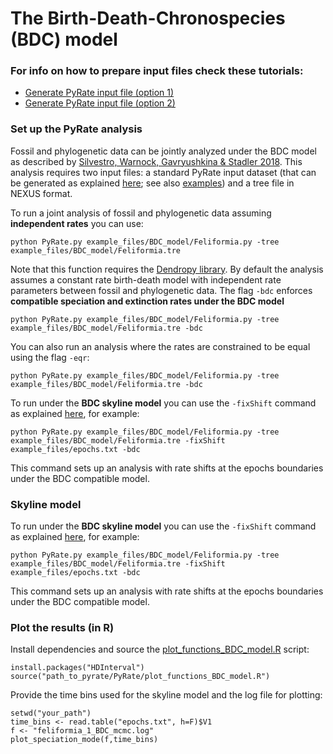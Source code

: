 # The Birth-Death-Chronospecies (BDC) model

### For info on how to prepare input files check these tutorials:
* [Generate PyRate input file (option 1)](https://github.com/dsilvestro/PyRate/blob/master/tutorials/pyrate_tutorial_1.md#generate-pyrate-input-file-option-1)  
* [Generate PyRate input file (option 2)](https://github.com/dsilvestro/PyRate/blob/master/tutorials/pyrate_tutorial_1.md#generate-pyrate-input-file-option-2)  



### Set up the PyRate analysis
Fossil and phylogenetic data can be jointly analyzed under the BDC model as described by [Silvestro, Warnock, Gavryushkina & Stadler 2018](https://www.nature.com/articles/s41467-018-07622-y). This analysis requires two input files: a standard PyRate input dataset (that can be generated as explained [here](https://github.com/dsilvestro/PyRate/blob/master/tutorials/pyrate_tutorial_1.md#generate-pyrate-input-file-option-2); see also [examples](https://github.com/dsilvestro/PyRate/tree/master/example_files/BDC_model)) and a tree file in NEXUS format.

To run a joint analysis of fossil and phylogenetic data assuming **independent rates** you can use:

`python PyRate.py example_files/BDC_model/Feliformia.py -tree example_files/BDC_model/Feliformia.tre`

Note that this function requires the [Dendropy library](https://dendropy.org). 
By default the analysis assumes a constant rate birth-death model with independent rate parameters between fossil and phylogenetic data. 
The flag `-bdc` enforces **compatible speciation and extinction rates under the BDC model**

`python PyRate.py example_files/BDC_model/Feliformia.py -tree example_files/BDC_model/Feliformia.tre -bdc`

You can also run an analysis where the rates are constrained to be equal using the flag `-eqr`:

`python PyRate.py example_files/BDC_model/Feliformia.py -tree example_files/BDC_model/Feliformia.tre -bdc`


To run under the **BDC skyline model** you can use the `-fixShift` command as explained [here](https://github.com/dsilvestro/PyRate/blob/master/tutorials/pyrate_tutorial_1.md#speciation-and-extinction-rates-within-fixed-time-bins), for example:

`python PyRate.py example_files/BDC_model/Feliformia.py -tree example_files/BDC_model/Feliformia.tre -fixShift example_files/epochs.txt -bdc`

This command sets up an analysis with rate shifts at the epochs boundaries under the BDC compatible model.


### Skyline model
To run under the **BDC skyline model** you can use the `-fixShift` command as explained [here](https://github.com/dsilvestro/PyRate/blob/master/tutorials/pyrate_tutorial_1.md#speciation-and-extinction-rates-within-fixed-time-bins), for example:

`python PyRate.py example_files/BDC_model/Feliformia.py -tree example_files/BDC_model/Feliformia.tre -fixShift example_files/epochs.txt -bdc`

This command sets up an analysis with rate shifts at the epochs boundaries under the BDC compatible model.

### Plot the results (in R)
Install dependencies and source the [plot\_functions\_BDC_model.R](https://github.com/dsilvestro/PyRate/blob/master/plot_functions_BDC_model.R) script:

```
install.packages("HDInterval")
source("path_to_pyrate/PyRate/plot_functions_BDC_model.R")
```

Provide the time bins used for the skyline model and the log file for plotting:

```
setwd("your_path")
time_bins <- read.table("epochs.txt", h=F)$V1
f <- "feliformia_1_BDC_mcmc.log"
plot_speciation_mode(f,time_bins)
```


